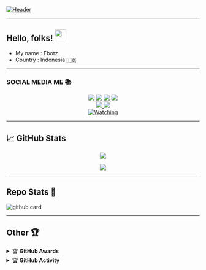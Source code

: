 <!-- More info, tips and tricks for making GitHub Profile README can be found in my article at https://towardsdatascience.com/build-a-stunning-readme-for-your-github-profile-9b80434fe5d7 -->

[![Header](https://raw.githubusercontent.com/FbotzYT2/FbotzYT2/master/20211128_073024.jpg "Header")](https://martinheinz.dev/)

---

## Hello, folks! <img src="https://raw.githubusercontent.com/MartinHeinz/MartinHeinz/master/wave.gif" width="30px">

- My name : Fbotz
- Country : Indonesia 🇮🇩

---

### SOCIAL MEDIA ME 📚
<p align="center">
  <a href="https://instagram.com/fandyyy._"><img src="https://img.shields.io/badge/Instagram-E4405F?style=for-the-badge&logo=instagram&logoColor=white"/> 
  <a href="https://wa.me/message/FDEA65XQNZMAF1"><img src="https://img.shields.io/badge/WhatsApp-25D366?style=for-the-badge&logo=whatsapp&logoColor=white" />
  <a href="https://www.facebook.com/nazril.afandi.98"><img src="https://img.shields.io/badge/Facebook-%234267B2.svg?&style=for-the-badge&logo=facebook&logoColor=white" />
  <a href="https://youtu.be/WgeItwiifYs"><img src="https://img.shields.io/badge/YouTube-Fbotz Yt-ff0000?style=for-the-badge&logo=youtube&logoColor=ff0000&link=https://youtube.com/channel/UCnuzOOUf9dgDaM2m0xtYWtg" /><br>
  <a name=Fbotz&label=VIEWS&style=flat-square&color=orange" />
  <a href="https://github.com/FbotzYT2"><img src="https://img.shields.io/badge/-GitHub-black?style=flat-square&logo=github" /> 
  <a href="https://youtube.com/channel/UCnuzOOUf9dgDaM2m0xtYWtg"><img src="https://img.shields.io/youtube/channel/subscribers/UCnuzOOUf9dgDaM2m0xtYWtg?style=social" /> <br>
  <a href="https://komarev.com/ghpvc/?username=FbotzYT2&color=blue&style=flat-square&label=Profile+Views"><img title="Watching" src="https://komarev.com/ghpvc/?username=FbotzYT2&color=blue&style=flat-square&label=Profile+View"></a>
</p>

---

## &#x1f4c8; GitHub Stats

<p align="center"><a href="https://github.com/FbotzYT2"><img src="https://github-readme-stats.vercel.app/api?username=FbotzYT2&show_icons=true&theme=radical"></a></p>
<p align="center"><a href="https://github.com/FbotzYT2"><img src="https://github-readme-stats.vercel.app/api/top-langs/?username=FbotzYT2&theme=radical&layout=compact"></a></p> 

---

## Repo Stats 📝

![github card](https://github-readme-stats.vercel.app/api/pin/?username=FbotzYT2&repo=FbotzYT2&theme=dark)

---

## Other 🏆

<details>
    <summary>&#127942 <b>GitHub Awards</b></summary><br/>

![Github Trophy](https://github-profile-trophy.vercel.app/?username=phaticusthiccy)

</details>

<details>
    <summary>&#127942 <b>GitHub Activity</b></summary><br/>

![Metrics](https://metrics.lecoq.io/FbotzYT2?template=classic&repositories.forks=true&languages=1&languages.colors=github&languages.threshold=0%25&config.timezone=Asia%2FMakassar)

</details> 
